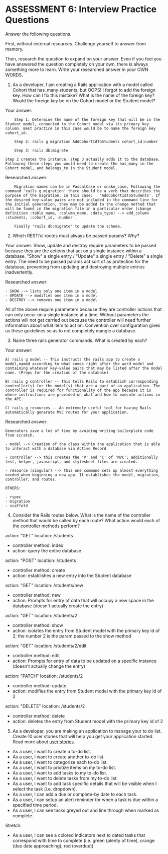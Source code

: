 # ASSESSMENT 6: Interview Practice Questions
Answer the following questions.

First, without external resources. Challenge yourself to answer from memory.

Then, research the question to expand on your answer. Even if you feel you have answered the question completely on your own, there is always something more to learn. Write your researched answer in your OWN WORDS.


1. As a developer, I am creating a Rails application with a model called Cohort that has_many students, but OOPS! I forgot to add the foreign key. How can I fix this mistake? What is the name of the foreign key? Would the foreign key be on the Cohort model or the Student model?

  Your answer: 

        Step 1: Determine the name of the foreign key that will be in the Student model, connected to the Cohort model via its primary key column. Best practice in this case would be to name the foreign key cohort_id.

        Step 2: rails g migration AddCohortIdToStudents cohort_id:number

        Step 3: rails db:migrate

    Step 2 creates the instance, step 3 actually adds it to the database. Following these steps you would need to create the has_many in the Cohort model, and belongs_to in the Student model.


  Researched answer:

        Migration names can be in PascalCase or snake_case. Following the command 'rails g migration' there should be a verb that describes the purpose of the migration. In this case:   'AddCohortIdToStudents'. If the desired key-value pairs are not included in the command line for the initial generation, they may be added to the change method that will be found in the migration file in a particular order (change definition :table_name, :column_name, :data_type) --> add_column :students, :cohort_id, :number . 

        Finally 'rails db:migrate' to update the schema.



2. Which RESTful routes must always be passed params? Why?

  Your answer: Show, update and destroy require parameters to be passed because they are the actions that act on a single instance within a database. "Show" a single entry / "Update" a single entry / "Delete" a single entry. The need to be passed params act sort of as protection for the database, preventing from updating and destroying multiple entries inadvertently.

  Researched answer:

    - SHOW --> lists only one item in a model
    - UPDATE --> modifies one item in a model
    - DESTROY --> removes one item in a model

  All of the above require parameters because they are controller actions that can only occur on a single instance at a time. Without parameters the actions will not get carried out because the controller will need further information about what item to act on. Convention over configuration gives us these guidelines so as to not completely mangle a database.



3. Name three rails generator commands. What is created by each?

  Your answer:

    A) rails g model -- This instructs the rails app to create a model,named according to what comes right after the word model and containing whatever key-value pairs that may be listed after the model name. (Preps for the creation of the database)

    B) rails g controller -- This tells Rails to establish corresponding controller(s) for the model(s) that are a part of an application. The controller is required for functionality of the app because it is where instructions are provided on what and how to execute actions in the API.

    C) rails g resources -- An extremely useful tool for having Rails automatically generate MVC routes for your application.


  Researched answer:

    Generators save a lot of time by avoiding writing boilerplate code from scratch.

    - model --> Creation of the class within the application that is able to interact with a database via Active Record

    - controller --> this creates the 'V' and 'C' of 'MVC'; additionally test, helper, javascript, and stylesheet files are created.

    - resource (singular) --> this one command sets up almost everything needed when beginning a new app. It establishes the model, migration, controller, and routes.

    OTHERS:

    - rspec
    - migration
    - scaffold



4. Consider the Rails routes below. What is the name of the controller method that would be called by each route? What action would each of the controller methods perform?

action: "GET"    location: /students    
- controller method: index
- action: query the entire database

action: "POST"   location: /students   
- controller method: create
- action: establishes a new entry into the Student database  

action: "GET"    location: /students/new
- controller method: new
- action: Prompts for entry of data that will occupy a new space in the database (doesn't actually create the entry)

action: "GET"    location: /students/2  
- controller method: show
- action: isolates the entry from Student model with the primary key id of 2; the number 2 is the param passed to the show method

action: "GET"    location: /students/2/edit  
- controller method: edit
- action: Prompts for entry of data to be updated on a specific instance (doesn't actually change the entry) 

action: "PATCH"  location: /students/2  
- controller method: update
- action: modifies the entry from Student model with the primary key id of 2    

action: "DELETE" location: /students/2      
- controller method: delete
- action: deletes the entry from Student model with the primary key id of 2



5. As a developer, you are making an application to manage your to do list. Create 10 user stories that will help you get your application started. Read more about [user stories](https://www.atlassian.com/agile/project-management/user-stories).

  - As a user, I want to create a to-do list.
  - As a user, I want to create another to-do list.
  - As a user, I want to categorize each to-do list.
  - As a user, I want to priotize items on my to-do list.
  - As a user, I want to add tasks to my to-do list.
  - As a user, I want to delete tasks from my to-do list.
  - As a user, I want to add task specific details that will be visible when I select the task (i.e. dropdown).
  - As a user, I can add a due or complete-by date to each task.
  - As a user, I can setup an alert reminder for when a task is due within a specified time period.
  - As a user, I can see tasks greyed out and line through when marked as complete.
  
  Stretch:
   - As a user, I can see a colored indicators next to dated tasks that correspond with time to complete (i.e. green (plenty of time), orange (due date approaching), red (overdue))

  
